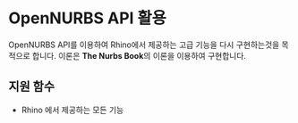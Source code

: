 # OpenNURBS API 활용

OpenNURBS API를 이용하여 Rhino에서 제공하는 고급 기능을 다시 구현하는것을 목적으로 합니다.
이론은 **The Nurbs Book**의 이론을 이용하여 구현합니다.

## 지원 함수
- Rhino 에서 제공하는 모든 기능

